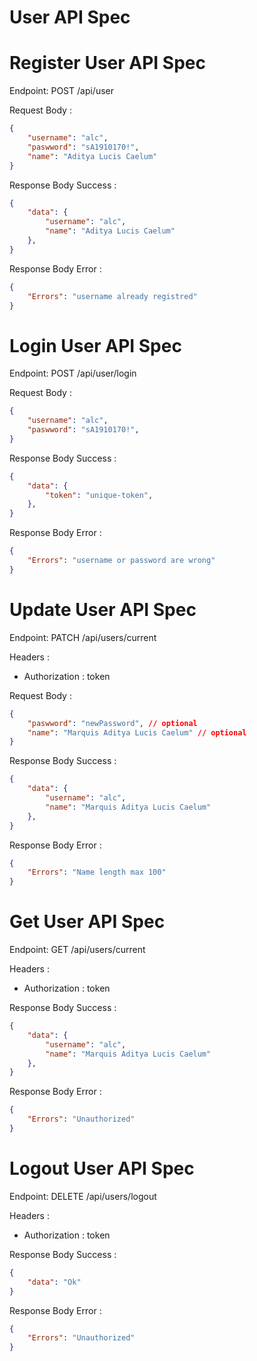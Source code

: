 # User API Spec

# Register User API Spec
Endpoint: POST /api/user

Request Body :

``` json 
{
    "username": "alc",
    "paswword": "sA1910170!",
    "name": "Aditya Lucis Caelum"
} 
```

Response Body Success :

``` json 
{
    "data": {
        "username": "alc",
        "name": "Aditya Lucis Caelum"
    },
} 
```

Response Body Error :

``` json 
{
    "Errors": "username already registred"
} 
```

# Login User API Spec

Endpoint: POST /api/user/login

Request Body :

``` json 
{
    "username": "alc",
    "paswword": "sA1910170!",
} 
```

Response Body Success :

``` json 
{
    "data": {
        "token": "unique-token",
    },
} 
```

Response Body Error :

``` json 
{
    "Errors": "username or password are wrong"
} 
```

# Update User API Spec

Endpoint: PATCH /api/users/current

Headers :
- Authorization : token 

Request Body :

``` json 
{
    "paswword": "newPassword", // optional
    "name": "Marquis Aditya Lucis Caelum" // optional
} 
```

Response Body Success :

``` json 
{
    "data": {
        "username": "alc",
        "name": "Marquis Aditya Lucis Caelum"
    },
} 
```

Response Body Error :

``` json 
{
    "Errors": "Name length max 100"
} 
```

# Get User API Spec

Endpoint: GET /api/users/current

Headers :
- Authorization : token 

Response Body Success :

``` json 
{
    "data": {
        "username": "alc",
        "name": "Marquis Aditya Lucis Caelum"
    },
} 
```

Response Body Error :

``` json 
{
    "Errors": "Unauthorized"
} 
```

# Logout User API Spec

Endpoint: DELETE /api/users/logout

Headers :
- Authorization : token 

Response Body Success :

``` json 
{
    "data": "Ok"
} 
```

Response Body Error :

``` json 
{
    "Errors": "Unauthorized"
} 
```